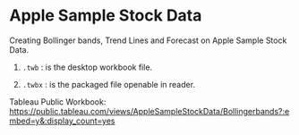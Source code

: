 # Apple Sample Stock Data
Creating Bollinger bands, Trend Lines and Forecast on Apple Sample Stock Data.

1. `.twb` : is the desktop workbook file.

2. `.twbx` : is the packaged file openable in reader.


Tableau Public Workbook: https://public.tableau.com/views/AppleSampleStockData/Bollingerbands?:embed=y&:display_count=yes

